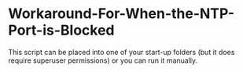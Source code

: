 # Workaround-For-When-the-NTP-Port-is-Blocked
This script can be placed into one of your start-up folders (but it does require superuser permissions) or you can run it manually.
